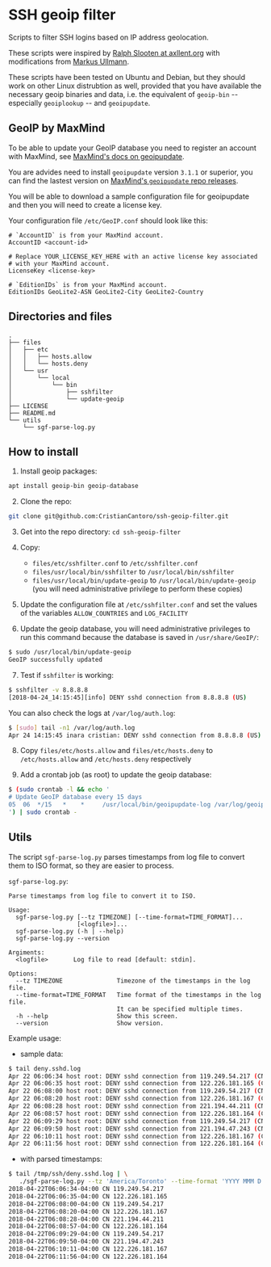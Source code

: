 # SSH geoip filter

Scripts to filter SSH logins based on IP address geolocation.

These scripts were inspired by
[Ralph Slooten at axllent.org](https://www.axllent.org/docs/view/ssh-geoip/)
with modifications from
[Markus Ullmann](https://gist.github.com/jokey2k/a74f56955124880749e7).

These scripts have been tested on Ubuntu and Debian, but they should work
on other Linux distrubtion as well, provided that you have available
the necessary geoip binaries and data, i.e. the equivalent of `geoip-bin`
-- especially `geoiplookup` -- and `geoipupdate`.

## GeoIP by MaxMind

To be able to update your GeoIP database you need to register an account
with MaxMind, see [MaxMind's docs on geoipupdate](https://dev.maxmind.com/geoip/geoipupdate/).

You are advides need to install `geoipupdate` version `3.1.1` or superior,
you can find the lastest version on [MaxMind's `geoipupdate` repo releases](https://github.com/maxmind/geoipupdate/releases).

You will be able to download a sample configuration file for geoipupdate and
then you will need to create a license key.

Your configuration file `/etc/GeoIP.conf` should look like this:

```plain
# `AccountID` is from your MaxMind account.
AccountID <account-id>

# Replace YOUR_LICENSE_KEY_HERE with an active license key associated
# with your MaxMind account.
LicenseKey <license-key>

# `EditionIDs` is from your MaxMind account.
EditionIDs GeoLite2-ASN GeoLite2-City GeoLite2-Country
```

## Directories and files

```plain
.
├── files
│   ├── etc
│   │   ├── hosts.allow
│   │   └── hosts.deny
│   └── usr
│       └── local
│           └── bin
│               ├── sshfilter
│               └── update-geoip
├── LICENSE
├── README.md
└── utils
    └── sgf-parse-log.py
```

## How to install

1. Install geoip packages:

```bash
apt install geoip-bin geoip-database
```

2. Clone the repo:

```bash
git clone git@github.com:CristianCantoro/ssh-geoip-filter.git
```

3. Get into the repo directory: `cd ssh-geoip-filter`

4. Copy:

    * `files/etc/sshfilter.conf` to `/etc/sshfilter.conf`
    * `files/usr/local/bin/sshfilter` to `/usr/local/bin/sshfilter`
    * `files/usr/local/bin/update-geoip` to `/usr/local/bin/update-geoip`
  (you will need administrative privilege to perform these copies)

5. Update the configuration file at `/etc/sshfilter.conf` and set the values
of the variables `ALLOW_COUNTRIES` and `LOG_FACILITY`

6. Update the geoip database, you will need administrative privileges to run
this command because the database is saved in `/usr/share/GeoIP/`:

```bash
$ sudo /usr/local/bin/update-geoip
GeoIP successfully updated
```

7. Test if `sshfilter` is working:

```bash
$ sshfilter -v 8.8.8.8
[2018-04-24_14:15:45][info] DENY sshd connection from 8.8.8.8 (US)
```

You can also check the logs at `/var/log/auth.log`:

```bash
$ [sudo] tail -n1 /var/log/auth.log
Apr 24 14:15:45 inara cristian: DENY sshd connection from 8.8.8.8 (US)
```

8. Copy `files/etc/hosts.allow` and `files/etc/hosts.deny` to
   `/etc/hosts.allow` and `/etc/hosts.deny` respectively

9. Add a crontab job (as root) to update the geoip database:

```bash
$ (sudo crontab -l && echo '
# Update GeoIP database every 15 days
05  06  */15   *    *     /usr/local/bin/geoipupdate-log /var/log/geoipupdate.log
') | sudo crontab -
```

## Utils

The script `sgf-parse-log.py` parses timestamps from log file to convert them
to ISO format, so they are easier to process.

`sgf-parse-log.py`:

```plain
Parse timestamps from log file to convert it to ISO.

Usage:
  sgf-parse-log.py [--tz TIMEZONE] [--time-format=TIME_FORMAT]...
                   [<logfile>]...
  sgf-parse-log.py (-h | --help)
  sgf-parse-log.py --version

Argiments:
  <logfile>       Log file to read [default: stdin].

Options:
  --tz TIMEZONE               Timezone of the timestamps in the log file.
  --time-format=TIME_FORMAT   Time format of the timestamps in the log file.
                              It can be specified multiple times.
  -h --help                   Show this screen.
  --version                   Show version.
```

Example usage:

* sample data:

```bash
$ tail deny.sshd.log
Apr 22 06:06:34 host root: DENY sshd connection from 119.249.54.217 (CN)
Apr 22 06:06:35 host root: DENY sshd connection from 122.226.181.165 (CN)
Apr 22 06:08:00 host root: DENY sshd connection from 119.249.54.217 (CN)
Apr 22 06:08:20 host root: DENY sshd connection from 122.226.181.167 (CN)
Apr 22 06:08:28 host root: DENY sshd connection from 221.194.44.211 (CN)
Apr 22 06:08:57 host root: DENY sshd connection from 122.226.181.164 (CN)
Apr 22 06:09:29 host root: DENY sshd connection from 119.249.54.217 (CN)
Apr 22 06:09:50 host root: DENY sshd connection from 221.194.47.243 (CN)
Apr 22 06:10:11 host root: DENY sshd connection from 122.226.181.167 (CN)
Apr 22 06:11:56 host root: DENY sshd connection from 122.226.181.164 (CN)
```

* with parsed timestamps:

```bash
$ tail /tmp/ssh/deny.sshd.log | \
   ./sgf-parse-log.py --tz 'America/Toronto' --time-format 'YYYY MMM D HH:mm:ss'
2018-04-22T06:06:34-04:00 CN 119.249.54.217
2018-04-22T06:06:35-04:00 CN 122.226.181.165
2018-04-22T06:08:00-04:00 CN 119.249.54.217
2018-04-22T06:08:20-04:00 CN 122.226.181.167
2018-04-22T06:08:28-04:00 CN 221.194.44.211
2018-04-22T06:08:57-04:00 CN 122.226.181.164
2018-04-22T06:09:29-04:00 CN 119.249.54.217
2018-04-22T06:09:50-04:00 CN 221.194.47.243
2018-04-22T06:10:11-04:00 CN 122.226.181.167
2018-04-22T06:11:56-04:00 CN 122.226.181.164
```
